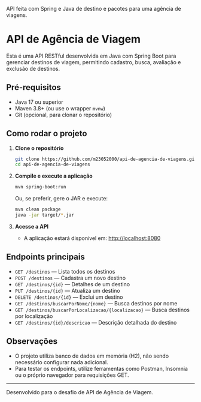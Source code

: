 API feita com Spring e Java de destino e pacotes para uma agência de viagens.
# API de Agência de Viagem

Esta é uma API RESTful desenvolvida em Java com Spring Boot para gerenciar destinos de viagem, permitindo cadastro, busca, avaliação e exclusão de destinos.

## Pré-requisitos

- Java 17 ou superior
- Maven 3.8+ (ou use o wrapper `mvnw`)
- Git (opcional, para clonar o repositório)

## Como rodar o projeto

1. **Clone o repositório**
   ```bash
   git clone https://github.com/m23052000/api-de-agencia-de-viagens.git
   cd api-de-agencia-de-viagens
   ```

2. **Compile e execute a aplicação**
   ```bash
   mvn spring-boot:run
   ```
   Ou, se preferir, gere o JAR e execute:
   ```bash
   mvn clean package
   java -jar target/*.jar
   ```

3. **Acesse a API**
   - A aplicação estará disponível em: [http://localhost:8080](http://localhost:8080)

## Endpoints principais

- `GET /destinos` — Lista todos os destinos
- `POST /destinos` — Cadastra um novo destino
- `GET /destinos/{id}` — Detalhes de um destino
- `PUT /destinos/{id}` — Atualiza um destino
- `DELETE /destinos/{id}` — Exclui um destino
- `GET /destinos/buscarPorNome/{nome}` — Busca destinos por nome
- `GET /destinos/buscarPorLocalizacao/{localizacao}` — Busca destinos por localização
- `GET /destinos/{id}/descricao` — Descrição detalhada do destino

## Observações

- O projeto utiliza banco de dados em memória (H2), não sendo necessário configurar nada adicional.
- Para testar os endpoints, utilize ferramentas como Postman, Insomnia ou o próprio navegador para requisições GET.

---

Desenvolvido para o desafio de API de Agência de Viagem.
